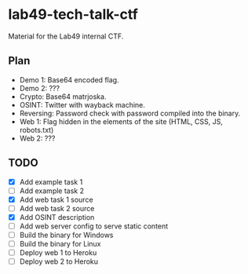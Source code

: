 # lab49-tech-talk-ctf

Material for the Lab49 internal CTF.

## Plan

- Demo 1: Base64 encoded flag.
- Demo 2: ???
- Crypto: Base64 matrjoska.
- OSINT: Twitter with wayback machine.
- Reversing: Password check with password compiled into the binary.
- Web 1: Flag hidden in the elements of the site (HTML, CSS, JS, robots.txt)
- Web 2: ???

## TODO

- [x] Add example task 1
- [ ] Add example task 2
- [x] Add web task 1 source
- [ ] Add web task 2 source
- [x] Add OSINT description
- [ ] Add web server config to serve static content
- [ ] Build the binary for Windows
- [ ] Build the binary for Linux
- [ ] Deploy web 1 to Heroku
- [ ] Deploy web 2 to Heroku

